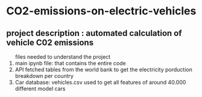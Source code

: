 # CO2-emissions-on-electric-vehicles
<h2>project description : automated calculation of vehicle C02 emissions</h2>
<ol>files needed to understand the project
  <li>main ipynb file: that contains the entire code</li>
  <li>API fetched tables from the world bank to get the electricity porduction breakdown per country</li>
  <li>Car database: vehicles.csv used to get all features of around 40.000 different model cars</li>
